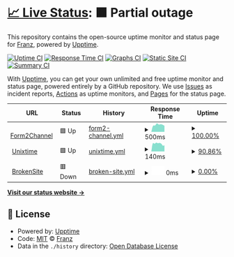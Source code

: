 # [📈 Live Status](https://rodenacker.github.io/linx-upptime): <!--live status--> **🟧 Partial outage**

This repository contains the open-source uptime monitor and status page for [Franz](https://interaction-design.co.za), powered by [Upptime](https://github.com/upptime/upptime).

[![Uptime CI](https://github.com/rodenacker/linx-upptime/workflows/Uptime%20CI/badge.svg)](https://github.com/rodenacker/easy-upptime/actions?query=workflow%3A%22Uptime+CI%22)
[![Response Time CI](https://github.com/rodenacker/linx-upptime/workflows/Response%20Time%20CI/badge.svg)](https://github.com/rodenacker/easy-upptime/actions?query=workflow%3A%22Response+Time+CI%22)
[![Graphs CI](https://github.com/rodenacker/linx-upptime/workflows/Graphs%20CI/badge.svg)](https://github.com/rodenacker/easy-upptime/actions?query=workflow%3A%22Graphs+CI%22)
[![Static Site CI](https://github.com/rodenacker/linx-upptime/workflows/Static%20Site%20CI/badge.svg)](https://github.com/rodenacker/easy-upptime/actions?query=workflow%3A%22Static+Site+CI%22)
[![Summary CI](https://github.com/rodenacker/linx-upptime/workflows/Summary%20CI/badge.svg)](https://github.com/rodenacker/easy-upptime/actions?query=workflow%3A%22Summary+CI%22)

With [Upptime](https://upptime.js.org), you can get your own unlimited and free uptime monitor and status page, powered entirely by a GitHub repository. We use [Issues](https://github.com/rodenacker/linx-upptime/issues) as incident reports, [Actions](https://github.com/rodenacker/linx-upptime/actions) as uptime monitors, and [Pages](https://rodenacker.github.io/linx-upptime) for the status page.

<!--start: status pages-->
<!-- This summary is generated by Upptime (https://github.com/upptime/upptime) -->
<!-- Do not edit this manually, your changes will be overwritten -->
<!-- prettier-ignore -->
| URL | Status | History | Response Time | Uptime |
| --- | ------ | ------- | ------------- | ------ |
| <img alt="" src="https://favicons.githubusercontent.com/showcase.api.linx.twenty57.net" height="13"> [Form2Channel](https://showcase.api.linx.twenty57.net/Form2Channel/health?Input=yes) | 🟩 Up | [form2-channel.yml](https://github.com/easy-upptime/easy-upptime/commits/HEAD/history/form2-channel.yml) | <details><summary><img alt="Response time graph" src="./graphs/form2-channel/response-time-week.png" height="20"> 500ms</summary><br><a href="https://rodenacker.github.io/easy-upptime/history/form2-channel"><img alt="Response time 1427" src="https://img.shields.io/endpoint?url=https%3A%2F%2Fraw.githubusercontent.com%2Feasy-upptime%2Feasy-upptime%2FHEAD%2Fapi%2Fform2-channel%2Fresponse-time.json"></a><br><a href="https://rodenacker.github.io/easy-upptime/history/form2-channel"><img alt="24-hour response time 599" src="https://img.shields.io/endpoint?url=https%3A%2F%2Fraw.githubusercontent.com%2Feasy-upptime%2Feasy-upptime%2FHEAD%2Fapi%2Fform2-channel%2Fresponse-time-day.json"></a><br><a href="https://rodenacker.github.io/easy-upptime/history/form2-channel"><img alt="7-day response time 500" src="https://img.shields.io/endpoint?url=https%3A%2F%2Fraw.githubusercontent.com%2Feasy-upptime%2Feasy-upptime%2FHEAD%2Fapi%2Fform2-channel%2Fresponse-time-week.json"></a><br><a href="https://rodenacker.github.io/easy-upptime/history/form2-channel"><img alt="30-day response time 442" src="https://img.shields.io/endpoint?url=https%3A%2F%2Fraw.githubusercontent.com%2Feasy-upptime%2Feasy-upptime%2FHEAD%2Fapi%2Fform2-channel%2Fresponse-time-month.json"></a><br><a href="https://rodenacker.github.io/easy-upptime/history/form2-channel"><img alt="1-year response time 1427" src="https://img.shields.io/endpoint?url=https%3A%2F%2Fraw.githubusercontent.com%2Feasy-upptime%2Feasy-upptime%2FHEAD%2Fapi%2Fform2-channel%2Fresponse-time-year.json"></a></details> | <details><summary><a href="https://rodenacker.github.io/easy-upptime/history/form2-channel">100.00%</a></summary><a href="https://rodenacker.github.io/easy-upptime/history/form2-channel"><img alt="All-time uptime 98.17%" src="https://img.shields.io/endpoint?url=https%3A%2F%2Fraw.githubusercontent.com%2Feasy-upptime%2Feasy-upptime%2FHEAD%2Fapi%2Fform2-channel%2Fuptime.json"></a><br><a href="https://rodenacker.github.io/easy-upptime/history/form2-channel"><img alt="24-hour uptime 100.00%" src="https://img.shields.io/endpoint?url=https%3A%2F%2Fraw.githubusercontent.com%2Feasy-upptime%2Feasy-upptime%2FHEAD%2Fapi%2Fform2-channel%2Fuptime-day.json"></a><br><a href="https://rodenacker.github.io/easy-upptime/history/form2-channel"><img alt="7-day uptime 100.00%" src="https://img.shields.io/endpoint?url=https%3A%2F%2Fraw.githubusercontent.com%2Feasy-upptime%2Feasy-upptime%2FHEAD%2Fapi%2Fform2-channel%2Fuptime-week.json"></a><br><a href="https://rodenacker.github.io/easy-upptime/history/form2-channel"><img alt="30-day uptime 100.00%" src="https://img.shields.io/endpoint?url=https%3A%2F%2Fraw.githubusercontent.com%2Feasy-upptime%2Feasy-upptime%2FHEAD%2Fapi%2Fform2-channel%2Fuptime-month.json"></a><br><a href="https://rodenacker.github.io/easy-upptime/history/form2-channel"><img alt="1-year uptime 98.17%" src="https://img.shields.io/endpoint?url=https%3A%2F%2Fraw.githubusercontent.com%2Feasy-upptime%2Feasy-upptime%2FHEAD%2Fapi%2Fform2-channel%2Fuptime-year.json"></a></details>
| <img alt="" src="https://favicons.githubusercontent.com/showcase.api.linx.twenty57.net" height="13"> [Unixtime](https://showcase.api.linx.twenty57.net/UnixTime/fromunix?timestamp=1549892280) | 🟩 Up | [unixtime.yml](https://github.com/easy-upptime/easy-upptime/commits/HEAD/history/unixtime.yml) | <details><summary><img alt="Response time graph" src="./graphs/unixtime/response-time-week.png" height="20"> 140ms</summary><br><a href="https://rodenacker.github.io/easy-upptime/history/unixtime"><img alt="Response time 244" src="https://img.shields.io/endpoint?url=https%3A%2F%2Fraw.githubusercontent.com%2Feasy-upptime%2Feasy-upptime%2FHEAD%2Fapi%2Funixtime%2Fresponse-time.json"></a><br><a href="https://rodenacker.github.io/easy-upptime/history/unixtime"><img alt="24-hour response time 148" src="https://img.shields.io/endpoint?url=https%3A%2F%2Fraw.githubusercontent.com%2Feasy-upptime%2Feasy-upptime%2FHEAD%2Fapi%2Funixtime%2Fresponse-time-day.json"></a><br><a href="https://rodenacker.github.io/easy-upptime/history/unixtime"><img alt="7-day response time 140" src="https://img.shields.io/endpoint?url=https%3A%2F%2Fraw.githubusercontent.com%2Feasy-upptime%2Feasy-upptime%2FHEAD%2Fapi%2Funixtime%2Fresponse-time-week.json"></a><br><a href="https://rodenacker.github.io/easy-upptime/history/unixtime"><img alt="30-day response time 134" src="https://img.shields.io/endpoint?url=https%3A%2F%2Fraw.githubusercontent.com%2Feasy-upptime%2Feasy-upptime%2FHEAD%2Fapi%2Funixtime%2Fresponse-time-month.json"></a><br><a href="https://rodenacker.github.io/easy-upptime/history/unixtime"><img alt="1-year response time 244" src="https://img.shields.io/endpoint?url=https%3A%2F%2Fraw.githubusercontent.com%2Feasy-upptime%2Feasy-upptime%2FHEAD%2Fapi%2Funixtime%2Fresponse-time-year.json"></a></details> | <details><summary><a href="https://rodenacker.github.io/easy-upptime/history/unixtime">90.86%</a></summary><a href="https://rodenacker.github.io/easy-upptime/history/unixtime"><img alt="All-time uptime 99.16%" src="https://img.shields.io/endpoint?url=https%3A%2F%2Fraw.githubusercontent.com%2Feasy-upptime%2Feasy-upptime%2FHEAD%2Fapi%2Funixtime%2Fuptime.json"></a><br><a href="https://rodenacker.github.io/easy-upptime/history/unixtime"><img alt="24-hour uptime 65.38%" src="https://img.shields.io/endpoint?url=https%3A%2F%2Fraw.githubusercontent.com%2Feasy-upptime%2Feasy-upptime%2FHEAD%2Fapi%2Funixtime%2Fuptime-day.json"></a><br><a href="https://rodenacker.github.io/easy-upptime/history/unixtime"><img alt="7-day uptime 90.86%" src="https://img.shields.io/endpoint?url=https%3A%2F%2Fraw.githubusercontent.com%2Feasy-upptime%2Feasy-upptime%2FHEAD%2Fapi%2Funixtime%2Fuptime-week.json"></a><br><a href="https://rodenacker.github.io/easy-upptime/history/unixtime"><img alt="30-day uptime 97.90%" src="https://img.shields.io/endpoint?url=https%3A%2F%2Fraw.githubusercontent.com%2Feasy-upptime%2Feasy-upptime%2FHEAD%2Fapi%2Funixtime%2Fuptime-month.json"></a><br><a href="https://rodenacker.github.io/easy-upptime/history/unixtime"><img alt="1-year uptime 99.16%" src="https://img.shields.io/endpoint?url=https%3A%2F%2Fraw.githubusercontent.com%2Feasy-upptime%2Feasy-upptime%2FHEAD%2Fapi%2Funixtime%2Fuptime-year.json"></a></details>
| <img alt="" src="https://favicons.githubusercontent.com/brokensite.broken" height="13"> [BrokenSite](https://brokensite.broken) | 🟥 Down | [broken-site.yml](https://github.com/easy-upptime/easy-upptime/commits/HEAD/history/broken-site.yml) | <details><summary><img alt="Response time graph" src="./graphs/broken-site/response-time-week.png" height="20"> 0ms</summary><br><a href="https://rodenacker.github.io/easy-upptime/history/broken-site"><img alt="Response time 0" src="https://img.shields.io/endpoint?url=https%3A%2F%2Fraw.githubusercontent.com%2Feasy-upptime%2Feasy-upptime%2FHEAD%2Fapi%2Fbroken-site%2Fresponse-time.json"></a><br><a href="https://rodenacker.github.io/easy-upptime/history/broken-site"><img alt="24-hour response time 0" src="https://img.shields.io/endpoint?url=https%3A%2F%2Fraw.githubusercontent.com%2Feasy-upptime%2Feasy-upptime%2FHEAD%2Fapi%2Fbroken-site%2Fresponse-time-day.json"></a><br><a href="https://rodenacker.github.io/easy-upptime/history/broken-site"><img alt="7-day response time 0" src="https://img.shields.io/endpoint?url=https%3A%2F%2Fraw.githubusercontent.com%2Feasy-upptime%2Feasy-upptime%2FHEAD%2Fapi%2Fbroken-site%2Fresponse-time-week.json"></a><br><a href="https://rodenacker.github.io/easy-upptime/history/broken-site"><img alt="30-day response time 0" src="https://img.shields.io/endpoint?url=https%3A%2F%2Fraw.githubusercontent.com%2Feasy-upptime%2Feasy-upptime%2FHEAD%2Fapi%2Fbroken-site%2Fresponse-time-month.json"></a><br><a href="https://rodenacker.github.io/easy-upptime/history/broken-site"><img alt="1-year response time 0" src="https://img.shields.io/endpoint?url=https%3A%2F%2Fraw.githubusercontent.com%2Feasy-upptime%2Feasy-upptime%2FHEAD%2Fapi%2Fbroken-site%2Fresponse-time-year.json"></a></details> | <details><summary><a href="https://rodenacker.github.io/easy-upptime/history/broken-site">0.00%</a></summary><a href="https://rodenacker.github.io/easy-upptime/history/broken-site"><img alt="All-time uptime 0.00%" src="https://img.shields.io/endpoint?url=https%3A%2F%2Fraw.githubusercontent.com%2Feasy-upptime%2Feasy-upptime%2FHEAD%2Fapi%2Fbroken-site%2Fuptime.json"></a><br><a href="https://rodenacker.github.io/easy-upptime/history/broken-site"><img alt="24-hour uptime 0.00%" src="https://img.shields.io/endpoint?url=https%3A%2F%2Fraw.githubusercontent.com%2Feasy-upptime%2Feasy-upptime%2FHEAD%2Fapi%2Fbroken-site%2Fuptime-day.json"></a><br><a href="https://rodenacker.github.io/easy-upptime/history/broken-site"><img alt="7-day uptime 0.00%" src="https://img.shields.io/endpoint?url=https%3A%2F%2Fraw.githubusercontent.com%2Feasy-upptime%2Feasy-upptime%2FHEAD%2Fapi%2Fbroken-site%2Fuptime-week.json"></a><br><a href="https://rodenacker.github.io/easy-upptime/history/broken-site"><img alt="30-day uptime 0.00%" src="https://img.shields.io/endpoint?url=https%3A%2F%2Fraw.githubusercontent.com%2Feasy-upptime%2Feasy-upptime%2FHEAD%2Fapi%2Fbroken-site%2Fuptime-month.json"></a><br><a href="https://rodenacker.github.io/easy-upptime/history/broken-site"><img alt="1-year uptime 0.00%" src="https://img.shields.io/endpoint?url=https%3A%2F%2Fraw.githubusercontent.com%2Feasy-upptime%2Feasy-upptime%2FHEAD%2Fapi%2Fbroken-site%2Fuptime-year.json"></a></details>

<!--end: status pages-->

[**Visit our status website →**](https://rodenacker.github.io/linx-upptime)

## 📄 License

- Powered by: [Upptime](https://github.com/upptime/upptime)
- Code: [MIT](./LICENSE) © [Franz](https://interaction-design.co.za)
- Data in the `./history` directory: [Open Database License](https://opendatacommons.org/licenses/odbl/1-0/)
